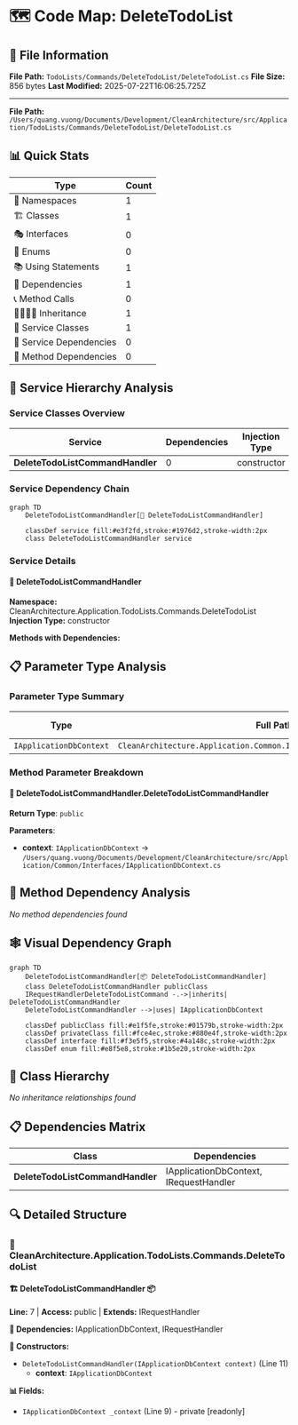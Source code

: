# 🗺️ Code Map: DeleteTodoList

## 📁 File Information

**File Path:** `TodoLists/Commands/DeleteTodoList/DeleteTodoList.cs`
**File Size:** 856 bytes
**Last Modified:** 2025-07-22T16:06:25.725Z

---


**File Path:** `/Users/quang.vuong/Documents/Development/CleanArchitecture/src/Application/TodoLists/Commands/DeleteTodoList/DeleteTodoList.cs`

## 📊 Quick Stats

| Type | Count |
|------|-------|
| 📁 Namespaces | 1 |
| 🏗️ Classes | 1 |
| 🎭 Interfaces | 0 |
| 📝 Enums | 0 |
| 📚 Using Statements | 1 |
| 🔗 Dependencies | 1 |
| 📞 Method Calls | 0 |
| 👨‍👩‍👧‍👦 Inheritance | 1 |
| 🔧 Service Classes | 1 |
| 💉 Service Dependencies | 0 |
| 🎯 Method Dependencies | 0 |

## 🔧 Service Hierarchy Analysis

### Service Classes Overview

| Service | Dependencies | Injection Type | Methods |
|---------|--------------|----------------|---------|
| **DeleteTodoListCommandHandler** | 0 | constructor | 1 |

### Service Dependency Chain

```mermaid
graph TD
    DeleteTodoListCommandHandler[🔧 DeleteTodoListCommandHandler]

    classDef service fill:#e3f2fd,stroke:#1976d2,stroke-width:2px
    class DeleteTodoListCommandHandler service
```

### Service Details

#### 🔧 DeleteTodoListCommandHandler

**Namespace:** CleanArchitecture.Application.TodoLists.Commands.DeleteTodoList
**Injection Type:** constructor

**Methods with Dependencies:**

## 📋 Parameter Type Analysis

### Parameter Type Summary

| Type | Full Path | Namespace | Used In Methods | Occurrences |
|------|-----------|-----------|-----------------|-------------|
| `IApplicationDbContext` | `CleanArchitecture.Application.Common.Interfaces.IApplicationDbContext` | `CleanArchitecture.Application.Common.Interfaces` | 1 | 1 |

### Method Parameter Breakdown

#### 🔧 DeleteTodoListCommandHandler.DeleteTodoListCommandHandler

**Return Type**: `public`

**Parameters**:
- **context**: `IApplicationDbContext` → `/Users/quang.vuong/Documents/Development/CleanArchitecture/src/Application/Common/Interfaces/IApplicationDbContext.cs`

## 🎯 Method Dependency Analysis

*No method dependencies found*

## 🕸️ Visual Dependency Graph

```mermaid
graph TD
    DeleteTodoListCommandHandler[📦 DeleteTodoListCommandHandler]
    class DeleteTodoListCommandHandler publicClass
    IRequestHandlerDeleteTodoListCommand -.->|inherits| DeleteTodoListCommandHandler
    DeleteTodoListCommandHandler -->|uses| IApplicationDbContext

    classDef publicClass fill:#e1f5fe,stroke:#01579b,stroke-width:2px
    classDef privateClass fill:#fce4ec,stroke:#880e4f,stroke-width:2px
    classDef interface fill:#f3e5f5,stroke:#4a148c,stroke-width:2px
    classDef enum fill:#e8f5e8,stroke:#1b5e20,stroke-width:2px
```

## 🌳 Class Hierarchy

*No inheritance relationships found*

## 📋 Dependencies Matrix

| Class | Dependencies |
|-------|---------------|
| **DeleteTodoListCommandHandler** | IApplicationDbContext, IRequestHandler<DeleteTodoListCommand> |

## 🔍 Detailed Structure

### 📁 CleanArchitecture.Application.TodoLists.Commands.DeleteTodoList

#### 🏗️ DeleteTodoListCommandHandler 📦

**Line:** 7 | **Access:** public | **Extends:** IRequestHandler<DeleteTodoListCommand>

**🔗 Dependencies:** IApplicationDbContext, IRequestHandler<DeleteTodoListCommand>

**🔧 Constructors:**
- `DeleteTodoListCommandHandler(IApplicationDbContext context)` (Line 11)
  - **context**: `IApplicationDbContext`

**📊 Fields:**
- `IApplicationDbContext _context` (Line 9) - private [readonly]


